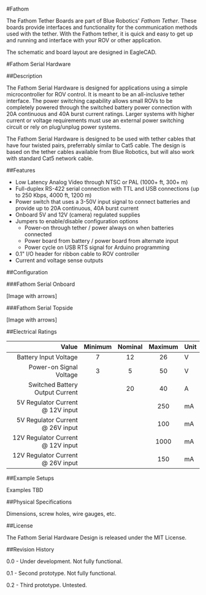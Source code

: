 #Fathom

The Fathom Tether Boards are part of Blue Robotics' *Fathom Tether*. These boards provide interfaces and functionality for the communication methods used with the tether. With the Fathom tether, it is quick and easy to get up and running and interface with your ROV or other application.

The schematic and board layout are designed in EagleCAD.

#Fathom Serial Hardware

##Description

The Fathom Serial Hardware is designed for applications using a simple microcontroller for ROV control. It is meant to be an all-inclusive tether interface. The power switching capability allows small ROVs to be completely powered through the switched battery power connection with 20A continuous and 40A burst current ratings. Larger systems with higher current or voltage requirements must use an external power switching circuit or rely on plug/unplug power systems.

The Fathom Serial Hardware is designed to be used with tether cables that have four twisted pairs, preferrably similar to Cat5 cable. The design is based on the tether cables available from Blue Robotics, but will also work with standard Cat5 network cable.

##Features 

* Low Latency Analog Video through NTSC or PAL (1000+ ft, 300+ m)
* Full-duplex RS-422 serial connection with TTL and USB connections (up to 250 Kbps, 4000 ft, 1200 m)
* Power switch that uses a 3-50V input signal to connect batteries and provide up to 20A continuous, 40A burst current
* Onboard 5V and 12V (camera) regulated supplies
* Jumpers to enable/disable configuration options
	* Power-on through tether / power always on when batteries connected
	* Power board from battery / power board from alternate input
	* Power cycle on USB RTS signal for Arduino programming
* 0.1" I/O header for ribbon cable to ROV controller
* Current and voltage sense outputs

##Configuration

###Fathom Serial Onboard

[Image with arrows]

###Fathom Serial Topside

[Image with arrows]

##Electrical Ratings

| Value                              | Minimum | Nominal | Maximum | Unit    |
|-----------------------------------:|:-------:|:-------:|:-------:|:--------|
| Battery Input Voltage              | 7       | 12      | 26      | V       |
| Power-on Signal Voltage            | 3       | 5       | 50      | V       |
| Switched Battery Output Current    |         | 20      | 40      | A       |
| 5V Regulator Current @ 12V input   |         |         | 250     | mA      |
| 5V Regulator Current @ 26V input   |         |         | 100     | mA      |
| 12V Regulator Current @ 12V input  |         |         | 1000    | mA      |
| 12V Regulator Current @ 26V input  |         |         | 150     | mA      |

##Example Setups

Examples TBD

##Physical Specifications

Dimensions, screw holes, wire gauges, etc.

##License

The Fathom Serial Hardware Design is released under the MIT License.

##Revision History

0.0 - Under development. Not fully functional.

0.1 - Second prototype. Not fully functional.

0.2 - Third prototype. Untested.